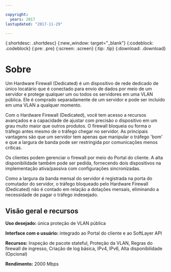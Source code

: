 ```yaml
---

copyright:
  years: 2017
lastupdated: "2017-11-29"

---
```


{:shortdesc: .shortdesc}
{:new_window: target="_blank"}
{:codeblock: .codeblock}
{:pre: .pre}
{:screen: .screen}
{:tip: .tip}
{:download: .download}

# Sobre

Um Hardware Firewall (Dedicated) é um dispositivo de rede dedicado de único locatário que é conectado para envio de dados por meio de um servidor e protege qualquer um ou todos os servidores em uma VLAN pública. Ele é comprado separadamente de um servidor e pode ser incluído em uma VLAN a qualquer momento.   

Com o Hardware Firewall (Dedicated), você tem acesso a recursos avançados e a capacidade de ajustar com precisão o dispositivo em um grau muito maior que outros produtos. O firewall bloqueia ou forma o tráfego antes mesmo de o tráfego chegar no servidor. As principais vantagens são que um servidor tem apenas que manipular o tráfego 'bom' e que a largura de banda pode ser restringida por comunicações menos críticas. 

Os clientes podem gerenciar o firewall por meio do Portal do cliente. A alta disponibilidade também pode ser pedida, fornecendo dois dispositivos na implementação ativa/passiva com configurações sincronizadas.

Como a largura da banda mensal do servidor é registrada na porta do comutador do servidor, o tráfego bloqueado pelo Hardware Firewall (Dedicated) não é contado em relação a dotações mensais, eliminando a necessidade de pagar o tráfego indesejado.

## Visão geral e recursos

**Uso desejado:** única proteção de VLAN pública

**Interface com o usuário:** integrado ao Portal do cliente e ao SoftLayer API

**Recursos:** Inspeção de pacote stateful, Proteção da VLAN, Regras do firewall de ingresso, Criação de log básica, IPv4, IPv6, Alta disponibilidade (Opcional)

**Rendimento:** 2000 Mbps
